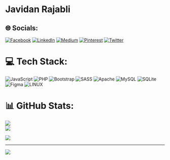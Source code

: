 # Javidan Rajabli 
## 🌐 Socials:
[![Facebook](https://img.shields.io/badge/Facebook-%231877F2.svg?logo=Facebook&logoColor=white)](https://facebook.com/https://www.facebook.com/profile.php?id=100014446688989)  [![LinkedIn](https://img.shields.io/badge/LinkedIn-%230077B5.svg?logo=linkedin&logoColor=white)](https://linkedin.com/in/https://www.linkedin.com/in/javidan-rajabli-a62827174/) [![Medium](https://img.shields.io/badge/Medium-12100E?logo=medium&logoColor=white)](https://medium.com/@https://medium.com/@mustafakemal_17072) [![Pinterest](https://img.shields.io/badge/Pinterest-%23E60023.svg?logo=Pinterest&logoColor=white)](https://pinterest.com/https://www.pinterest.com/cavidanrcbli/) [![Twitter](https://img.shields.io/badge/Twitter-%231DA1F2.svg?logo=Twitter&logoColor=white)](https://twitter.com/https://twitter.com/javidanrajabli) 

# 💻 Tech Stack:
![JavaScript](https://img.shields.io/badge/javascript-%23323330.svg?style=for-the-badge&logo=javascript&logoColor=%23F7DF1E) ![PHP](https://img.shields.io/badge/php-%23777BB4.svg?style=for-the-badge&logo=php&logoColor=white) ![Bootstrap](https://img.shields.io/badge/bootstrap-%23563D7C.svg?style=for-the-badge&logo=bootstrap&logoColor=white) ![SASS](https://img.shields.io/badge/SASS-hotpink.svg?style=for-the-badge&logo=SASS&logoColor=white) ![Apache](https://img.shields.io/badge/apache-%23D42029.svg?style=for-the-badge&logo=apache&logoColor=white) ![MySQL](https://img.shields.io/badge/mysql-%2300f.svg?style=for-the-badge&logo=mysql&logoColor=white) ![SQLite](https://img.shields.io/badge/sqlite-%2307405e.svg?style=for-the-badge&logo=sqlite&logoColor=white) 	![Figma](https://img.shields.io/badge/figma-%23F24E1E.svg?style=for-the-badge&logo=figma&logoColor=white) ![LINUX](https://img.shields.io/badge/Linux-FCC624?style=for-the-badge&logo=linux&logoColor=black)
# 📊 GitHub Stats:
![](https://github-readme-stats.vercel.app/api?username=Javidan-R&theme=blueberry&hide_border=false&include_all_commits=true&count_private=true)<br/>
![](https://github-readme-streak-stats.herokuapp.com/?user=Javidan-R&theme=blueberry&hide_border=false)<br/>

![](https://github-readme-stats.vercel.app/api/top-langs/?username=Javidan-R&theme=blueberry&hide_border=false&include_all_commits=true&count_private=true&layout=compact)

---
[![](https://visitcount.itsvg.in/api?id=Javidan-R&icon=3&color=9)](https://visitcount.itsvg.in)

